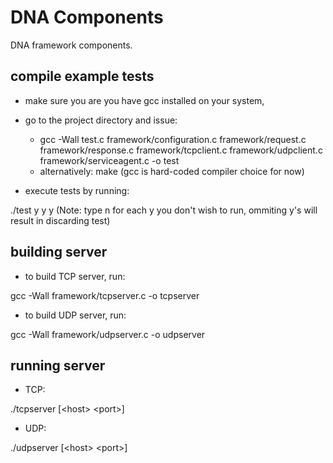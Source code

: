 # DNA Components
DNA framework components.

## compile example tests
- make sure you are you have gcc installed on your system,
- go to the project directory and issue:
    - gcc -Wall test.c framework/configuration.c framework/request.c framework/response.c framework/tcpclient.c framework/udpclient.c framework/serviceagent.c -o test
    - alternatively: make (gcc is hard-coded compiler choice for now)

- execute tests by running:

./test y y y
(Note: type n for each y you don't wish to run, ommiting y's will result in discarding test)


## building server
- to build TCP server, run:

gcc -Wall framework/tcpserver.c -o tcpserver
- to build UDP server, run:

gcc -Wall framework/udpserver.c -o udpserver
## running server
- TCP:

./tcpserver [&lt;host&gt; &lt;port&gt;]
- UDP:

./udpserver [&lt;host&gt; &lt;port&gt;]
